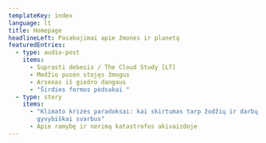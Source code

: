 ```yaml
---
templateKey: index
language: lt
title: Homepage
headlineLeft: Pasakojimai apie žmones ir planetą
featuredEntries:
  - type: audio-post
    items:
      - Suprasti debesis / The Cloud Study [LT]
      - Medžio pusėn stojęs žmogus
      - Arsenas iš giedro dangaus
      - "Širdies formos pėdsakai "
  - type: story
    items:
      - "Klimato krizės paradoksai: kai skirtumas tarp žodžių ir darbų
        gyvybiškai svarbus"
      - Apie ramybę ir nerimą katastrofos akivaizdoje
---
```

